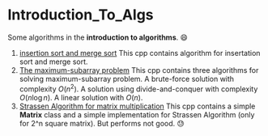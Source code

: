 # Introduction_To_Algs
Some algorithms in the **introduction to algorithms**. :smile:   

1. [insertion sort and merge sort](./algs/sort.cpp) This cpp contains algorithm for insertation sort and merge sort.
2. [The maximum-subarray problem](./algs/max_sub.cpp) This cpp contains three algorithms for solving maximum-subarray problem. A brute-force solution with complexity $O(n^2)$. A solution using divide-and-conquer with complexity $O(n\log n)$. A linear solution with $O(n)$.
3. [Strassen Algorithm for matrix multiplication](./algs/strassen.cpp) This cpp contains a simple **Matrix** class and a simple implementation for Strassen Algorithm (only for 2^n square matrix). But performs not good. :sweat:
